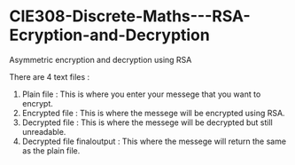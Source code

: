 # CIE308-Discrete-Maths---RSA-Ecryption-and-Decryption

Asymmetric encryption and decryption using RSA

There are 4 text files :

1. Plain file : This is where you enter your messege that you want to encrypt.
2. Encrypted file : This is where the messege will be encrypted using RSA.
3. Decrypted file : This is where the messege will be decrypted but still unreadable.
4. Decrypted file finaloutput : This where the messege will return the same as the plain file.
